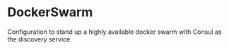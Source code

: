 # DockerSwarm
Configuration to stand up a highly available docker swarm with Consul as the discovery service
